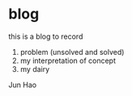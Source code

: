 # blog

this is a blog to record 
1. problem (unsolved and solved) 
2. my interpretation of concept 
3. my dairy


Jun Hao
